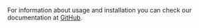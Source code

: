 For information about usage and installation you can check our documentation at [GitHub](http://mulesoft.github.com/salesforce-connector).
